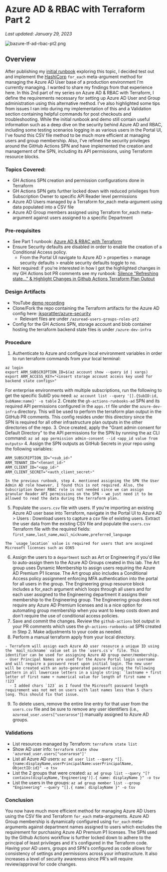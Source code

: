 # Azure AD & RBAC with Terraform Part 2

_Last updated: January 29, 2023_

![bazure-tf-ad-rbac-pt2.png](/images/bazure-tf-ad-rbac-pt2.png)

## Overview

After publishing my [initial runbook](https://jksprattler.github.io/jennas-runbooks/Azure/azure-tf-ad-rbac.html) exploring this topic, I decided test out and implement the [HashiCorp](https://developer.hashicorp.com/terraform/tutorials/azure/azure-ad) `for_each` meta-argument method for managing the Azure AD User base of a production environment I'm currently managing. I wanted to share my findings from that experience here. In this 2nd part of my series on Azure AD & RBAC with Terraform, I define the requirements necessary for setting up Azure AD User and Group administration using this alternative method. I've also highlighted some tips from issues I ran into during my implementation of this and a Validation section containing helpful commands for post checkouts and troubleshooting. While the initial runbook and demo still contain useful information such as a deep dive on the security behind Azure AD and RBAC, including some testing scenarios logging in as various users in the Portal UI, I've found this CSV file method to be much more efficient at managing users and group membership. Also, I've refined the security privileges around the GitHub Actions SPN and have implemented the creation and management of the SPN, including its API permissions, using Terraform resource blocks.

### Topics Covered:

- GH Actions SPN creation and permission configurations done in Terraform
- GH Actions SPN gets further locked down with reduced privileges from Subscription Owner to specific API Reader level permissions
- Azure AD Users managed by a Terraform for_each meta-argument using data populated into a CSV file
- Azure AD Group members assigned using Terraform for_each meta-argument against users assigned to a specific Department

### Pre-requisites

- See Part 1 runbook: [Azure AD & RBAC with Terraform](https://jksprattler.github.io/jennas-runbooks/Azure/azure-tf-ad-rbac.html#pre-requisites)
- Ensure Security defaults are disabled in order to enable the creation of a Conditional Access policy. 
  - From the Portal UI navigate to Azure AD > properties > manage security defaults > enable security defaults toggle to no.
- Not required: if you're interested in how I got the highlighted changes in my GH Actions bot PR comments see my runbook: [Silence "Refreshing state…" & Highlight Changes in Github Actions Terraform Plan Output](https://jksprattler.github.io/jennas-runbooks/DevOps/CI-CD/ghactions-silence-refreshing-diff.html)

### Design Artifacts

- YouTube [demo recording](FIXME)
- Clone/Fork the repo containing the Terraform artifacts for the Azure AD config here: [jksprattler/azure-security](https://github.com/jksprattler/azure-security)
  - Relevant files are under `/azuread-users-groups-roles-pt2`
- Config for the GH Actions SPN, storage account and blob container hosting the terraform backend state files is under `/azure-dev-infra`

### Procedure

1. Authenticate to Azure and configure local environment variables in order to run terraform commands from your local terminal:
```script
az login
export ARM_SUBSCRIPTION_ID=$(az account show --query id | xargs)
export ARM_ACCESS_KEY="<insert storage account access key used for backend state configs>"
```
For enterprise environments with multiple subscriptions, run the following to get the specific SubID you need: `az account list --query '[].{SubID:id, SubName:name}' -o table`
2. Create the `gh-actions-runbooks-ad` SPN and its required API permissions configured in the `apps.tf` file under the `azure-dev-infra` directory. This will be used to perform the terraform plan output in the GitHub PR comments. This config resides under this directory since the SPN is required for all other infrastructure plan outputs in the other directories of the repo. 
3. Once created, apply the "Grant admin consent for Default Directory" to the API permissions for the SPN by running the az CLI command: `az ad app permission admin-consent --id <app_id value from outputs>`
4. Assign the SPN outputs as GitHub Secrets in your repo using the following variables:
```scss
ARM_SUBSCRIPTION_ID="<sub_id>"
ARM_TENANT_ID="<tenant_id>"
ARM_CLIENT_ID="<app_id>"
ARM_CLIENT_SECRET="<auth_client_secret>"
```
```tip
In the previous runbook, step 4. mentioned assigning the SPN the User Admin AD role however, I found this is not required. Also, the Subscription Owner RBAC role is not needed since we can assign granular Reader API permissions on the SPN - we just need it to be allowed to read the data during the terraform plan. 
```
5. Populate the `users.csv` file with users. If you're importing an existing Azure AD user base into Terraform, navigate in the Portal UI to Azure AD > Users : Download users to capture a csv file of existing users. Extract the user data from the existing CSV file and populate the `users.csv` Terraform file with the required fields: `first_name,last_name,mail_nickname,preferred_language`
```tip
The `usage_location` value is required for users that are assgined Microsoft licenses such as O365
```
6. Assign the users to a `department` such as Art or Engineering if you'd like to auto-assign them to the Azure AD Groups created in this lab. The Art group uses Dynamic Membership to assign users requiring the Azure AD Premium P1 license. The Art group also includes a Conditional Access policy assignment enforcing MFA authentication into the portal for all users in the group. The Engineering group resource block includes a for_each argument which loops through all users and for each user assigned to the Engineering department it assigns their membership to the Engineering group. The Engineering group does not require any Azure AD Premium licenses and is a nice option for automating group membership when you want to keep costs down and don't require the use of conditional access policies.
7. Save and commit the changes. Review the `github-actions` bot output in your PR comments which uses the `gh-actions-runbooks-ad` SPN created in Step 2. Make adjustments to your code as needed.
8. Perform a manual terraform apply from your local directory.
```tip
- Terraform will assign each Azure AD user resource a unique ID using the `mail_nickname` value set in the `users.cs`v` file. This identifier can be used for assigning Azure AD group owner/membership. 
- User Principal Names are used for the Azure Portal login username and will require a password reset upon initial login. The new user will be created with an auto-generated password using the following pattern in all lowercase letters in a single string: `lastname + first letter of first name + numerical value for length of first name + !123`
  - I added chars `123` as I found the Microsoft password length requirement was not met on users with last names less than 5 chars long. This should fix that issue.
```
9. To delete users, remove the entire line entry for that user from the `users.csv` file and be sure to remove any user identifiers (i.e., `azuread_user.users["userarose"]`) manually assigned to Azure AD groups.

### Validations

- List resources managed by Terraform: `terraform state list`
- Show AD user info: `terraform state show 'azuread_user.users["userarose"]'`
- List all Azure AD users: `az ad user list --query "[].{name:displayName,userPrincipalName:userPrincipalName, ObjectID:id}" -o tsv`
- List the 2 groups that were created: `az ad group list --query "[?contains(displayName,'Engineering')].{ name: displayName }" -o tsv`
- List the users in the groups: `az ad group member list --group "Engineering" --query "[].{ name: displayName }" -o tsv`

### Conclusion

You now have much more efficient method for managing Azure AD Users using the CSV file and Terraform `for_each` meta-arguments. Azure AD Group membership is dynamically configured using `for_each` meta-arguments against department names assigned to users which excludes the requirement for purchasing Azure AD Premium P1 licenses. The SPN used by the Github Actions workflow is further locked down to adhere to the principal of least privileges and it's configured in the Terraform code. Having your AD users, groups and SPN's configured as code allows for consistency of settings and permissions across your infrastructure. It also increases a level of security awareness since PR's will require review/approval for code changes.
